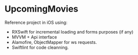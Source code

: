 # UpcomingMovies

Reference project in iOS using: 

- RXSwift for incremental loading and forms purposes (if any) 
- MVVM + Api interface 
- Alamofire, ObjectMapper for ws requests.
- Swiftlint for code cleanning.
